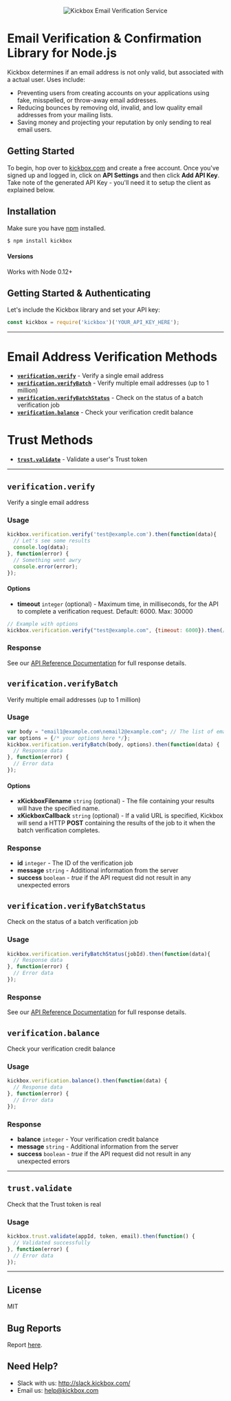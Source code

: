 <p align="center">
  <img src="https://static.kickbox.io/kickbox_github.png" alt="Kickbox Email Verification Service">
  <br>
</p>

# Email Verification & Confirmation Library for Node.js

Kickbox determines if an email address is not only valid, but associated with a actual user. Uses include:

* Preventing users from creating accounts on your applications using fake, misspelled, or throw-away email addresses.
* Reducing bounces by removing old, invalid, and low quality email addresses from your mailing lists.
* Saving money and projecting your reputation by only sending to real email users.

## Getting Started

To begin, hop over to [kickbox.com](https://kickbox.com) and create a free account. Once you've signed up and logged in, click on **API Settings** and then click **Add API Key**. Take note of the generated API Key - you'll need it to setup the client as explained below.

## Installation

Make sure you have [npm](https://npmjs.org) installed.

```bash
$ npm install kickbox
```

#### Versions

Works with Node 0.12+

## Getting Started & Authenticating

Let's include the Kickbox library and set your API key:

```js
const kickbox = require('kickbox')('YOUR_API_KEY_HERE');
```

- - - - 

# Email Address Verification Methods
* **[`verification.verify`](#verificationverify)** - Verify a single email address
* **[`verification.verifyBatch`](#verificationverifybatch)** - Verify multiple email addresses (up to 1 million)
* **[`verification.verifyBatchStatus`](#verificationverifybatchstatus)** - Check on the status of a batch verification job
* **[`verification.balance`](#verificationbalance)** - Check your verification credit balance

# Trust Methods
* **[`trust.validate`](#trustvalidate)** - Validate a user's Trust token

- - - - 

## `verification.verify`
Verify a single email address

### Usage

```js
kickbox.verification.verify('test@example.com').then(function(data){
  // Let's see some results
  console.log(data);
}, function(error) {
  // Something went awry
  console.error(error);
});
```

#### Options

* **timeout** `integer` (optional) - Maximum time, in milliseconds, for the API to complete a verification request. Default: 6000. Max: 30000

```js
// Example with options
kickbox.verification.verify("test@example.com", {timeout: 6000}).then(/*...*/);
```

### Response

See our [API Reference Documentation](https://docs.kickbox.com/v2.0/reference#section-response-values) for full response details.

## `verification.verifyBatch`
Verify multiple email addresses (up to 1 million)

### Usage

```js
var body = "email1@example.com\nemail2@example.com"; // The list of email addresses, one per line or in CSV format.
var options = {/* your options here */};
kickbox.verification.verifyBatch(body, options).then(function(data) {
  // Response data
}, function(error) {
  // Error data
});
```

#### Options

* **xKickboxFilename** `string` (optional) - The file containing your results will have the specified name.
* **xKickboxCallback** `string` (optional) - If a valid URL is specified, Kickbox will send a HTTP **POST**  containing the results of the job to it when the batch verification completes.

### Response
* **id** `integer` - The ID of the verification job
* **message** `string` - Additional information from the server
* **success** `boolean` - _true_ if the API request did not result in any unexpected errors

## `verification.verifyBatchStatus`
Check on the status of a batch verification job

### Usage

```js
kickbox.verification.verifyBatchStatus(jobId).then(function(data){
  // Response data
}, function(error) {
  // Error data
});
```

### Response

See our [API Reference Documentation](https://docs.kickbox.com/v2.0/reference#check-job-status) for full response details.

## `verification.balance`
Check your verification credit balance

### Usage

```js
kickbox.verification.balance().then(function(data) {
  // Response data
}, function(error) {
  // Error data
});
```

### Response
* **balance** `integer` - Your verification credit balance
* **message** `string` - Additional information from the server
* **success** `boolean` - _true_ if the API request did not result in any unexpected errors

- - - - 

## `trust.validate`
Check that the Trust token is real

### Usage

```js
kickbox.trust.validate(appId, token, email).then(function() {
  // Validated successfully
}, function(error) {
  // Error data
});
```

- - - - 

## License
MIT

## Bug Reports
Report [here](https://github.com/kickboxio/kickbox-node/issues).

## Need Help?
* Slack with us: http://slack.kickbox.com/
* Email us: help@kickbox.com
